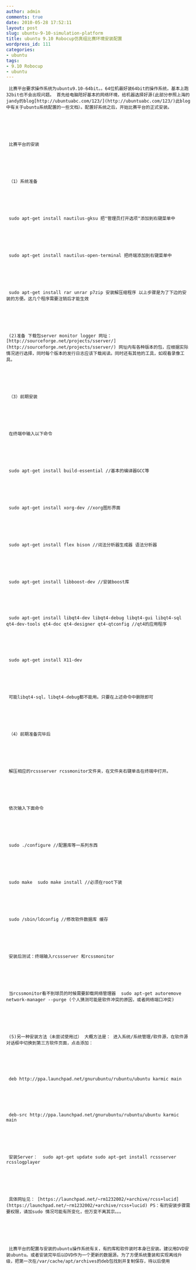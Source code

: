 ```yaml
---
author: admin
comments: true
date: 2010-05-28 17:52:11
layout: post
slug: ubuntu-9-10-simulation-platform
title: ubuntu 9.10 Robocup仿真组比赛环境安装配置
wordpress_id: 111
categories:
- ubuntu
tags:
- 9.10 Robocup
- ubuntu
---
```



	 比赛平台要求操作系统为ubuntu9.10-64bit。。64位机最好装64bit的操作系统，基本上跑32bit也不会出现问题。 首先给电脑陪好基本的网络环境，给机器选择好源(此部分参照上海的jandy的blog[http://ubuntuabc.com/123/](http://ubuntuabc.com/123/)此blog中有关于ubuntu系统配置的一些文档）。配置好系统之后，开始比赛平台的正式安装。 






	 比赛平台的安装 






	 （1）系统准备 






	 sudo apt-get install nautilus-gksu 把"管理员打开选项"添加到右键菜单中 






	 sudo apt-get install nautilus-open-terminal 把终端添加到右键菜单中 






	 sudo apt-get install rar unrar p7zip 安装解压缩程序 以上步骤是为了下边的安装的方便。这几个程序需要注销后才能生效 






	 (2)准备 下载包server monitor logger 网址：[http://sourceforge.net/projects/sserver/](http://sourceforge.net/projects/sserver/) 网址内有各种版本的包，应根据实际情况进行选择，同时每个版本的发行日志应该下载阅读。同时还有其他的工具，如观看录像工具。






	 （3）前期安装 






	 在终端中输入以下命令






	 sudo apt-get install build-essential //基本的编译器GCC等 






	 sudo apt-get install xorg-dev //xorg图形界面






	 sudo apt-get install flex bison //词法分析器生成器 语法分析器 






	 sudo apt-get install libboost-dev //安装boost库 






	 sudo apt-get install libqt4-dev libqt4-debug libqt4-gui libqt4-sql qt4-dev-tools qt4-doc qt4-designer qt4-qtconfig //qt4的应用程序 






	 sudo apt-get install X11-dev 






	 可能libqt4-sql，libqt4-debug都不能用。只要在上述命令中删除即可 






	 （4）前期准备完毕后






	 解压相应的rcssserver rcssmonitor文件夹，在文件夹右键单击在终端中打开。






	 依次输入下面命令 






	 sudo ./configure //配置库等一系列东西 






	 sudo make  sudo make install //必须在root下装 






	 sudo /sbin/ldconfig //修改软件数据库 缓存 






	 安装后测试：终端输入rcssserver 和rcssmonitor 






	 当rcssmonitor看不到球员的时候需要卸载网络管理器  sudo apt-get autoremove network-manager --purge (个人猜测可能是软件冲突的原因，或者网络端口冲突) 






	 (5)另一种安装方法（未尝试使用过） 大概方法是： 进入系统/系统管理/软件源，在软件源对话框中切换到第三方软件页面，点击添加：






	 deb http://ppa.launchpad.net/gnurubuntu/rubuntu/ubuntu karmic main 






	 deb-src http://ppa.launchpad.net/gnurubuntu/rubuntu/ubuntu karmic main






	 安装Server：  sudo apt-get update sudo apt-get install rcssserver rcsslogplayer 






	 具体网址见： [https://launchpad.net/~rm1232002/+archive/rcss+lucid](https://launchpad.net/~rm1232002/+archive/rcss+lucid) PS：有的安装步骤需要权限，请加sudo 情况可能有所变化，但万变不离其宗。。。






	 比赛平台的配置与安装的ubuntu操作系统有关，有的库和软件装时本身已安装。建议用DVD安装ubuntu。或者安装完毕后以DVD作为一个更新的数据源。为了方便系统重装和实现离线升级，把第一次在/var/cache/apt/archives的deb包找到并复制保存，待以后使用





